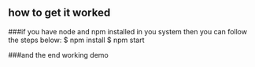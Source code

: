 ## how to get it worked

###if you have node and npm installed in you system then you can follow the steps below:
$ npm install
$ npm start


###and the end working demo
